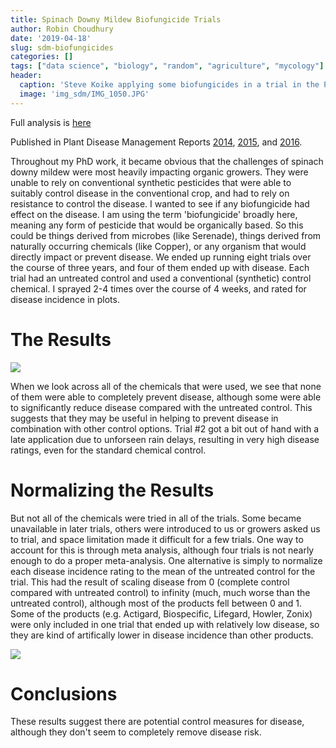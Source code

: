 ```yaml
---
title: Spinach Downy Mildew Biofungicide Trials
author: Robin Choudhury
date: '2019-04-18'
slug: sdm-biofungicides
categories: []
tags: ["data science", "biology", "random", "agriculture", "mycology"]
header:
  caption: 'Steve Koike applying some biofungicides in a trial in the Pajaro Valley.'
  image: 'img_sdm/IMG_1050.JPG'
---
```


Full analysis is [here](https://github.com/robchoudhury/sdm_biofungicide)

Published in Plant Disease Management Reports [2014](https://www.plantmanagementnetwork.org/pub/trial/pdmr/volume9/abstracts/v22.asp), [2015](https://www.plantmanagementnetwork.org/pub/trial/pdmr/volume10/abstracts/v016.asp), and [2016](https://www.plantmanagementnetwork.org/pub/trial/pdmr/volume11/abstracts/v017.asp).

Throughout my PhD work, it became obvious that the challenges of spinach downy mildew were most heavily impacting organic growers. They were unable to rely on conventional synthetic pesticides that were able to suitably control disease in the conventional crop, and had to rely on resistance to control the disease. I wanted to see if any biofungicide had effect on the disease. I am using the term 'biofungicide' broadly here, meaning any form of pesticide that would be organically based. So this could be things derived from microbes (like Serenade), things derived from naturally occurring chemicals (like Copper), or any organism that would directly impact or prevent disease. We ended up running eight trials over the course of three years, and four of them ended up with disease. Each trial had an untreated control and used a conventional (synthetic) control chemical. I sprayed 2-4 times over the course of 4 weeks, and rated for disease incidence in plots.

# The Results

![](/img/img_sdm/fungicidecairo.png)

When we look across all of the chemicals that were used, we see that none of them were able to completely prevent disease, although some were able to significantly reduce disease compared with the untreated control. This suggests that they may be useful in helping to prevent disease in combination with other control options. Trial #2 got a bit out of hand with a late application due to unforseen rain delays, resulting in very high disease ratings, even for the standard chemical control.

# Normalizing the Results

But not all of the chemicals were tried in all of the trials. Some became unavailable in later trials, others were introduced to us or growers asked us to trial, and space limitation made it difficult for a few trials. One way to account for this is through meta analysis, although four trials is not nearly enough to do a proper meta-analysis. One alternative is simply to normalize each disease incidence rating to the mean of the untreated control for the trial. This had the result of scaling disease from 0 (complete control compared with untreated control) to infinity (much, much worse than the untreated control), although most of the products fell between 0 and 1. Some of the products (e.g. Actigard, Biospecific, Lifegard, Howler, Zonix) were only included in one trial that ended up with relatively low disease, so they are kind of artifically lower in disease incidence than other products.

![](/img/img_sdm/fungicidecairo_colored_sorted_scaled.png)

# Conclusions

These results suggest there are potential control measures for disease, although they don't seem to completely remove disease risk.